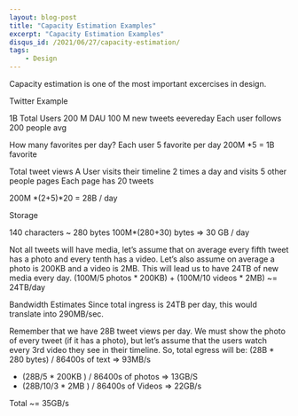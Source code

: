 ```yaml
---
layout: blog-post
title: "Capacity Estimation Examples"
excerpt: "Capacity Estimation Examples"
disqus_id: /2021/06/27/capacity-estimation/
tags:
    - Design    
---
```


Capacity estimation is one of the most important excercises in design.

Twitter Example

1B Total Users
200 M DAU
100 M new tweets eevereday
Each user follows 200 people avg

How many favorites per day?
Each user 5 favorite per day
200M *5 = 1B favorite

Total tweet views
A User visits their timeline 2 times a day and visits 5 other people pages
Each page has 20 tweets

200M *(2+5)*20 = 28B / day

Storage

140 characters ~ 280 bytes
100M*(280+30) bytes => 30 GB / day

Not all tweets will have media, let’s assume that on average every fifth tweet has a photo and every tenth has a video. Let’s also assume on average a photo is 200KB and a video is 2MB. This will lead us to have 24TB of new media every day.
(100M/5 photos * 200KB) + (100M/10 videos * 2MB) ~= 24TB/day

Bandwidth Estimates Since total ingress is 24TB per day, this would translate into 290MB/sec.

Remember that we have 28B tweet views per day. We must show the photo of every tweet (if it has a photo), but let’s assume that the users watch every 3rd video they see in their timeline. So, total egress will be:
(28B * 280 bytes) / 86400s of text => 93MB/s
+ (28B/5 * 200KB ) / 86400s of photos => 13GB/S
+ (28B/10/3 * 2MB ) / 86400s of Videos => 22GB/s

Total ~= 35GB/s
